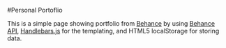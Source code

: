 #Personal Portoflio

This is a simple page showing portfolio from [Behance](http://www.behance.net/) by using [Behance API](https://www.behance.net/dev/), [Handlebars.js](http://handlebarsjs.com/) for the templating, and HTML5 localStorage for storing data.
